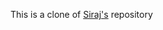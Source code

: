 This is a clone of [Siraj's](https://github.com/llSourcell/The_Math_of_Intelligence#week-1---first-order-optimization---derivative-partial-derivative-convexity) repository
